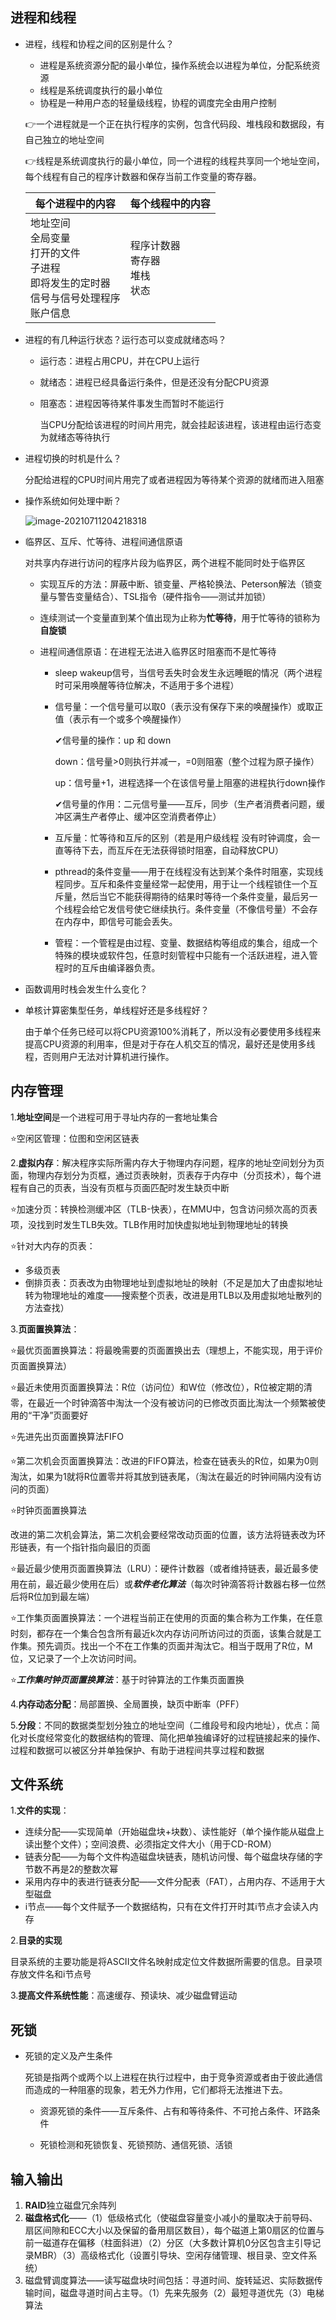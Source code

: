 ## 进程和线程

+ 进程，线程和协程之间的区别是什么？

  + 进程是系统资源分配的最小单位，操作系统会以进程为单位，分配系统资源
  + 线程是系统调度执行的最小单位
  + 协程是一种用户态的轻量级线程，协程的调度完全由用户控制

  👉一个进程就是一个正在执行程序的实例，包含代码段、堆栈段和数据段，有自己独立的地址空间

  👉线程是系统调度执行的最小单位，同一个进程的线程共享同一个地址空间，每个线程有自己的程序计数器和保存当前工作变量的寄存器。

  | 每个进程中的内容                                             | 每个线程中的内容                           |
  | ------------------------------------------------------------ | ------------------------------------------ |
  | 地址空间<br />全局变量<br />打开的文件<br />子进程<br />即将发生的定时器<br />信号与信号处理程序<br />账户信息 | 程序计数器<br />寄存器<br />堆栈<br />状态 |

+ 进程的有几种运行状态？运行态可以变成就绪态吗？

  + 运行态：进程占用CPU，并在CPU上运行

  + 就绪态：进程已经具备运行条件，但是还没有分配CPU资源

  + 阻塞态：进程因等待某件事发生而暂时不能运行

    当CPU分配给该进程的时间片用完，就会挂起该进程，该进程由运行态变为就绪态等待执行

+ 进程切换的时机是什么？

  分配给进程的CPU时间片用完了或者进程因为等待某个资源的就绪而进入阻塞

+ 操作系统如何处理中断？

  ![image-20210711204218318](E:\钟明\钟明\学习\githubBlog\interview\操作系统img\image-20210711204218318.png)

+ 临界区、互斥、忙等待、进程间通信原语

  对共享内存进行访问的程序片段为临界区，两个进程不能同时处于临界区

  - 实现互斥的方法：屏蔽中断、锁变量、严格轮换法、Peterson解法（锁变量与警告变量结合）、TSL指令（硬件指令——测试并加锁）

  - 连续测试一个变量直到某个值出现为止称为**忙等待**，用于忙等待的锁称为**自旋锁**

  - 进程间通信原语：在进程无法进入临界区时阻塞而不是忙等待

    - sleep wakeup信号，当信号丢失时会发生永远睡眠的情况（两个进程时可采用唤醒等待位解决，不适用于多个进程）

    - 信号量：一个信号量可以取0（表示没有保存下来的唤醒操作）或取正值（表示有一个或多个唤醒操作）

      ✔信号量的操作：up 和 down 

      down：信号量>0则执行并减一，=0则阻塞（整个过程为原子操作）

      up：信号量+1，进程选择一个在该信号量上阻塞的进程执行down操作

      ✔信号量的作用：二元信号量——互斥，同步（生产者消费者问题，缓冲区满生产者停止、缓冲区空消费者停止）

    - 互斥量：忙等待和互斥的区别（若是用户级线程 没有时钟调度，会一直等待下去，而互斥在无法获得锁时阻塞，自动释放CPU）
    - pthread的条件变量——用于在线程没有达到某个条件时阻塞，实现线程同步。互斥和条件变量经常一起使用，用于让一个线程锁住一个互斥量，然后当它不能获得期待的结果时等待一个条件变量，最后另一个线程会给它发信号使它继续执行。条件变量（不像信号量）不会存在内存中，即信号可能会丢失。
    - 管程：一个管程是由过程、变量、数据结构等组成的集合，组成一个特殊的模块或软件包，任意时刻管程中只能有一个活跃进程，进入管程时的互斥由编译器负责。

+ 函数调用时栈会发生什么变化？

  

+ 单核计算密集型任务，单线程好还是多线程好？

  由于单个任务已经可以将CPU资源100%消耗了，所以没有必要使用多线程来提高CPU资源的利用率，但是对于存在人机交互的情况，最好还是使用多线程，否则用户无法对计算机进行操作。

## 内存管理

1.**地址空间**是一个进程可用于寻址内存的一套地址集合

:star:空闲区管理：位图和空闲区链表​

2.**虚拟内存**：解决程序实际所需内存大于物理内存问题，程序的地址空间划分为页面，物理内存划分为页框，通过页表映射，页表存于内存中（分页技术），每个进程有自己的页表，当没有页框与页面匹配时发生缺页中断

:star:加速分页：转换检测缓冲区（TLB-快表），在MMU中，包含访问频次高的页表项，没找到时发生TLB失效。TLB作用时加快虚拟地址到物理地址的转换

:star:针对大内存的页表：

- 多级页表
- 倒排页表：页表改为由物理地址到虚拟地址的映射（不足是加大了由虚拟地址转为物理地址的难度——搜索整个页表，改进是用TLB以及用虚拟地址散列的方法查找）

3.**页面置换算法**：

:star:最优页面置换算法：将最晚需要的页面置换出去（理想上，不能实现，用于评价页面置换算法）​

:star:最近未使用页面置换算法：R位（访问位）和W位（修改位），R位被定期的清零，在最近一个时钟滴答中淘汰一个没有被访问的已修改页面比淘汰一个频繁被使用的“干净”页面要好

:star:先进先出页面置换算法FIFO

:star:第二次机会页面置换算法：​改进的FIFO算法，检查在链表头的R位，如果为0则淘汰，如果为1就将R位置零并将其放到链表尾，（淘汰在最近的时钟间隔内没有访问的页面）

:star:时钟页面置换算法​

改进的第二次机会算法，第二次机会要经常改动页面的位置，该方法将链表改为环形链表，有一个指针指向最旧的页面

:star:最近最少使用页面置换算法（LRU）：硬件计数器（或者维持链表，最近最多使用在前，最近最少使用在后）或***软件老化算法***（每次时钟滴答将计数器右移一位然后将R位加到最左端）​

:star:工作集页面置换算法：一个进程当前正在使用的页面的集合称为工作集，在任意时刻，都存在一个集合包含所有最近k次内存访问所访问过的页面，该集合就是工作集。预先调页。找出一个不在工作集的页面并淘汰它。相当于既用了R位，M位，又记录了一个上次访问时间。

:star:***工作集时钟页面置换算法***：基于时钟算法的工作集页面置换

4.**内存动态分配**：局部置换、全局置换，缺页中断率（PFF）

5.**分段**：不同的数据类型划分独立的地址空间（二维段号和段内地址），优点：简化对长度经常变化的数据结构的管理、简化把单独编译好的过程链接起来的操作、过程和数据可以被区分并单独保护、有助于进程间共享过程和数据

## 文件系统

1.**文件的实现**：

- 连续分配——实现简单（开始磁盘块+块数）、读性能好（单个操作能从磁盘上读出整个文件）；空间浪费、必须指定文件大小（用于CD-ROM）
- 链表分配——为每个文件构造磁盘块链表，随机访问慢、每个磁盘块存储的字节数不再是2的整数次幂
- 采用内存中的表进行链表分配——文件分配表（FAT），占用内存、不适用于大型磁盘
- i节点——每个文件赋予一个数据结构，只有在文件打开时其i节点才会读入内存

2.**目录的实现**

目录系统的主要功能是将ASCII文件名映射成定位文件数据所需要的信息。目录项存放文件名和i节点号

3.**提高文件系统性能**：高速缓存、预读块、减少磁盘臂运动

## 死锁

+ 死锁的定义及产生条件

  死锁是指两个或两个以上进程在执行过程中，由于竞争资源或者由于彼此通信而造成的一种阻塞的现象，若无外力作用，它们都将无法推进下去。

  - 资源死锁的条件——互斥条件、占有和等待条件、不可抢占条件、环路条件

  - 死锁检测和死锁恢复、死锁预防、通信死锁、活锁

## 输入输出

1. **RAID**独立磁盘冗余阵列
2. **磁盘格式化**——（1）低级格式化（使磁盘容量变小减小的量取决于前导码、扇区间隙和ECC大小以及保留的备用扇区数目），每个磁道上第0扇区的位置与前一磁道存在偏移（柱面斜进）（2）分区（大多数计算机0分区包含主引导记录MBR）（3）高级格式化（设置引导块、空闲存储管理、根目录、空文件系统）
3. 磁盘臂调度算法——读写磁盘块时间包括：寻道时间、旋转延迟、实际数据传输时间，磁盘寻道时间占主导。（1）先来先服务（2）最短寻道优先（3）电梯算法
